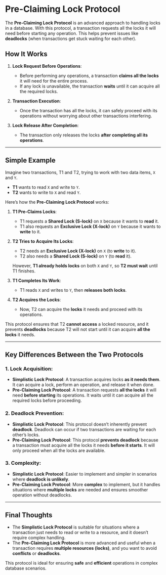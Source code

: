 # Pre-Claiming Lock Protocol

The **Pre-Claiming Lock Protocol** is an advanced approach to handling locks in a database. With this protocol, a transaction requests all the locks it will need before starting any operation. This helps prevent issues like **deadlocks** (when transactions get stuck waiting for each other).

## How It Works

1. **Lock Request Before Operations**:  
   - Before performing any operations, a transaction **claims all the locks** it will need for the entire process.
   - If any lock is unavailable, the transaction **waits** until it can acquire all the required locks.
   
2. **Transaction Execution**:  
   - Once the transaction has all the locks, it can safely proceed with its operations without worrying about other transactions interfering.
   
3. **Lock Release After Completion**:  
   - The transaction only releases the locks **after completing all its operations**.

---

## Simple Example

Imagine two transactions, T1 and T2, trying to work with two data items, `X` and `Y`.

- **T1** wants to read `X` and write to `Y`.
- **T2** wants to write to `X` and read `Y`.

Here’s how the **Pre-Claiming Lock Protocol** works:

1. **T1 Pre-Claims Locks**:
   - T1 requests a **Shared Lock (S-lock)** on `X` because it wants to **read** it.
   - T1 also requests an **Exclusive Lock (X-lock)** on `Y` because it wants to **write** to it.

2. **T2 Tries to Acquire Its Locks**:
   - T2 needs an **Exclusive Lock (X-lock)** on `X` (to **write** to it).
   - T2 also needs a **Shared Lock (S-lock)** on `Y` (to **read** it).
   
   However, **T1 already holds locks** on both `X` and `Y`, so **T2 must wait** until T1 finishes.

3. **T1 Completes Its Work**:
   - T1 reads `X` and writes to `Y`, then **releases both locks**.
   
4. **T2 Acquires the Locks**:
   - Now, T2 can acquire the **locks** it needs and proceed with its operations.

This protocol ensures that T2 **cannot access** a locked resource, and it prevents **deadlocks** because T2 will not start until it can acquire **all the locks** it needs.

---

## Key Differences Between the Two Protocols

### 1. **Lock Acquisition**:
   - **Simplistic Lock Protocol**: A transaction acquires locks **as it needs them**. It can acquire a lock, perform an operation, and release it when done.
   - **Pre-Claiming Lock Protocol**: A transaction requests **all the locks** it will need **before starting** its operations. It waits until it can acquire all the required locks before proceeding.

### 2. **Deadlock Prevention**:
   - **Simplistic Lock Protocol**: This protocol doesn’t inherently prevent **deadlock**. Deadlock can occur if two transactions are waiting for each other’s locks.
   - **Pre-Claiming Lock Protocol**: This protocol **prevents deadlock** because a transaction must acquire all the locks it needs **before it starts**. It will only proceed when all the locks are available.

### 3. **Complexity**:
   - **Simplistic Lock Protocol**: Easier to implement and simpler in scenarios where **deadlock is unlikely**.
   - **Pre-Claiming Lock Protocol**: More **complex** to implement, but it handles situations where **multiple locks** are needed and ensures smoother operation without deadlocks.

---

## Final Thoughts

- The **Simplistic Lock Protocol** is suitable for situations where a transaction just needs to read or write to a resource, and it doesn’t require complex handling.
- The **Pre-Claiming Lock Protocol** is more advanced and useful when a transaction requires **multiple resources (locks)**, and you want to avoid **conflicts** or **deadlocks**.

This protocol is ideal for ensuring **safe** and **efficient** operations in complex database scenarios.
